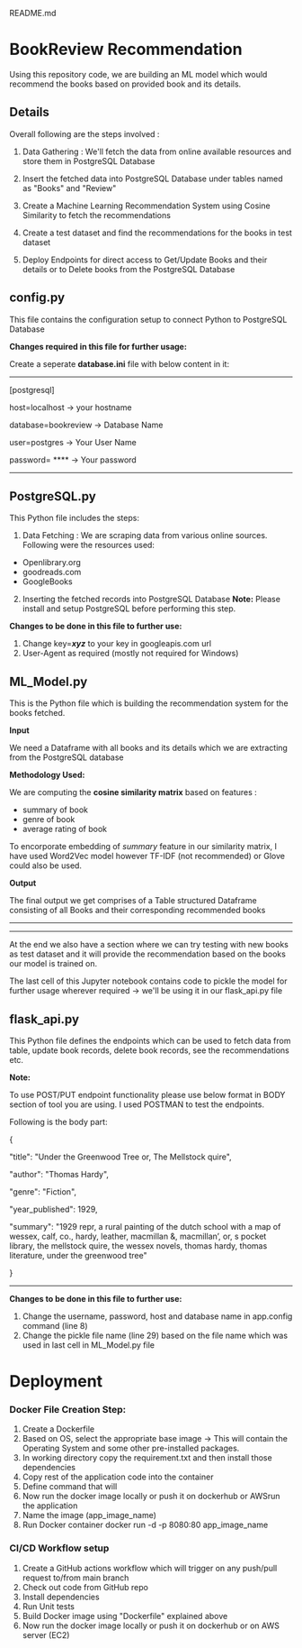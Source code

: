 README.md

# BookReview Recommendation

Using this repository code, we are building an ML model which would recommend the books based on provided book and its details.


## Details

Overall following are the steps involved :

1. Data Gathering : We'll fetch the data from online available resources and store them in PostgreSQL Database

2. Insert the fetched data into PostgreSQL Database under tables named as "Books" and "Review"

3. Create a Machine Learning Recommendation System using Cosine Similarity to fetch the recommendations

4. Create a test dataset and find the recommendations for the books in test dataset

5. Deploy Endpoints for direct access to Get/Update Books and their details or to Delete books from the PostgreSQL Database
## config.py

This file contains the configuration setup to connect Python to PostgreSQL Database

**Changes required in this file for further usage:**

Create a seperate **database.ini** file with below content in it:
**************************
[postgresql]

host=localhost -> your hostname

database=bookreview -> Database Name

user=postgres -> Your User Name

password= **** -> Your password

*********************************

## PostgreSQL.py

This Python file includes the steps:
1. Data Fetching : We are scraping data from various online sources. 
Following were the resources used: 
- Openlibrary.org
- goodreads.com
- GoogleBooks

2. Inserting the fetched records into PostgreSQL Database
**Note:** Please install and setup PostgreSQL before performing this step.

**Changes to be done in this file to further use:**
1. Change key=***xyz*** to your key in googleapis.com url
2. User-Agent as required (mostly not required for Windows)
## ML_Model.py

This is the Python file which is building the recommendation system for the books fetched.

**Input** 

We need a Dataframe with all books and its details which we are extracting from the PostgreSQL database

**Methodology Used:**

We are computing the **cosine similarity matrix** based on features :
- summary of book
- genre of book 
- average rating of book

To encorporate embedding of *summary* feature in our similarity matrix, I have used Word2Vec model however TF-IDF (not recommended) or Glove could also be used. 

**Output**

The final output we get comprises of a Table structured Dataframe consisting of all Books and their corresponding recommended books 

***************************
***************************


At the end we also have a section where we can try testing with new books as test dataset and it will provide the recommendation based on the books our model is trained on.

The last cell of this Jupyter notebook contains code to pickle the model for further usage wherever required -> we'll be using it in our flask_api.py file

## flask_api.py

This Python file defines the endpoints which can be used to fetch data from table, update book records, delete book records, see the recommendations etc.

**Note:** 

To use POST/PUT endpoint functionality please use below format in BODY section of tool you are using. I used POSTMAN to test the endpoints.

Following is the body part:

{

  "title": "Under the Greenwood Tree or, The Mellstock quire",

  "author": "Thomas Hardy",

  "genre": "Fiction",

  "year_published": 1929,

  "summary": "1929 repr, a rural painting of the dutch school with a map of wessex, calf, co., hardy, leather, macmillan &, macmillan’, or, s pocket library, the mellstock quire, the wessex novels, thomas hardy, thomas literature, under the greenwood tree"
  
}

********************

**Changes to be done in this file to further use:**

1. Change the username, password, host and database name in app.config command (line 8)
2. Change the pickle file name (line 29) based on the file name which was used in last cell in ML_Model.py file
# Deployment

### Docker File Creation Step:

1. Create a Dockerfile
2. Based on OS, select the appropriate base image -> This will contain the Operating System and some other pre-installed packages.
3. In working directory copy the requirement.txt and then install those dependencies
4. Copy rest of the application code into the container
5. Define command that will 
6. Now run the docker image locally or push it on dockerhub or AWSrun the application
6. Name the image (app_image_name)
7. Run Docker container
docker run -d -p 8080:80 app_image_name

### CI/CD Workflow setup

1. Create a GitHub actions workflow which will trigger on any push/pull request to/from main branch
2. Check out code from GitHub repo
3. Install dependencies
4. Run Unit tests
5. Build Docker image using "Dockerfile" explained above
6. Now run the docker image locally or push it on dockerhub or on AWS server (EC2)